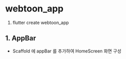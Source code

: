 # webtoon_app

1. flutter create webtoon_app

## 1. AppBar

- Scaffold 에 appBar 를 추가하여 HomeScreen 화면 구성
